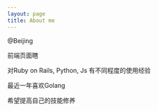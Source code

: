 ```yaml
---
layout: page
title: About me
---
```


@Beijing

前端页面瞎

对Ruby on Rails, Python, Js 有不同程度的使用经验

最近一年喜欢Golang

希望提高自己的技能修养
